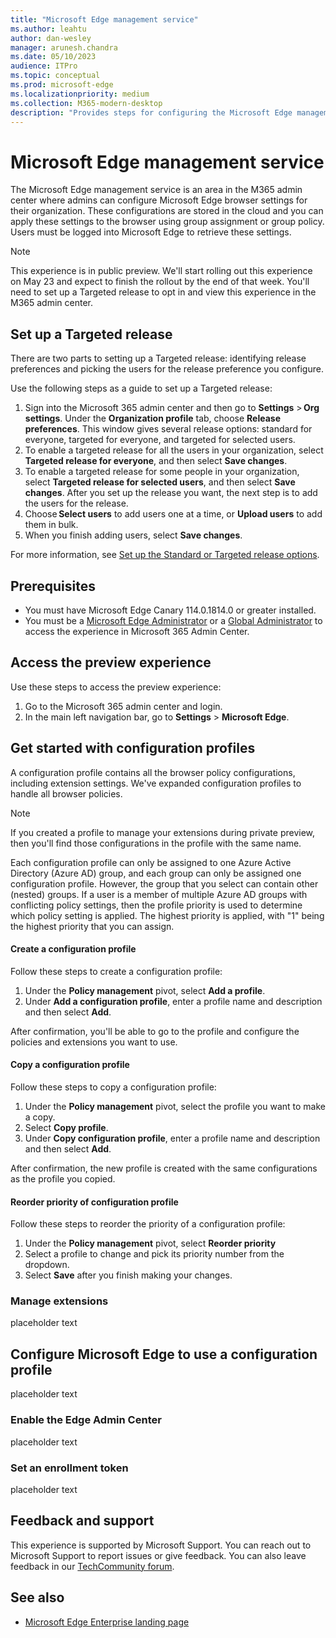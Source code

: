 ```yaml
---
title: "Microsoft Edge management service"
ms.author: leahtu
author: dan-wesley
manager: arunesh.chandra
ms.date: 05/10/2023
audience: ITPro
ms.topic: conceptual
ms.prod: microsoft-edge
ms.localizationpriority: medium
ms.collection: M365-modern-desktop
description: "Provides steps for configuring the Microsoft Edge management service."
---
```


# Microsoft Edge management service

The Microsoft Edge management service is an area in the M365 admin center where admins can configure Microsoft Edge browser settings for their organization. These configurations are stored in the cloud and you can apply these settings to the browser using group assignment or group policy. Users must be logged into Microsoft Edge to retrieve these settings.

> [!NOTE]
> This experience is in public preview. We'll start rolling out this experience on May 23 and expect to finish the rollout by the end of that week. You'll need to set up a Targeted release to opt in and view this experience in the M365 admin center.

## Set up a Targeted release

There are two parts to setting up a Targeted release: identifying release preferences and picking the users for the release preference you configure.

Use the following steps as a guide to set up a Targeted release:

1. Sign into the Microsoft 365 admin center and then go to **Settings** > **Org settings**. Under the **Organization profile** tab, choose **Release preferences**. This window gives several release options: standard for everyone,  targeted for everyone, and targeted for selected users.
1. To enable a targeted release for all the users in your organization, select **Targeted release for everyone**, and then select **Save changes**.
1. To enable a targeted release for some people in your organization, select **Targeted release for selected users**, and then select **Save changes**. After you set up the release you want, the next step is to add the users for the release.
1. Choose **Select users** to add users one at a time, or **Upload users** to add them in bulk.
1. When you finish adding users, select **Save changes**.

For more information, see [Set up the Standard or Targeted release options](/microsoft-365/admin/manage/release-options-in-office-365?view=o365-worldwide).

## Prerequisites

- You must have Microsoft Edge Canary 114.0.1814.0 or greater installed.
- You must be a [Microsoft Edge Administrator](/azure/active-directory/roles/permissions-reference#edge-administrator) or a [Global Administrator](/azure/active-directory/roles/permissions-reference#global-administrator) to access the experience in Microsoft 365 Admin Center.

## Access the preview experience

Use these steps to access the preview experience:

1. Go to the Microsoft 365 admin center and login.
1. In the main left navigation bar, go to **Settings** > **Microsoft Edge**.  

## Get started with configuration profiles

A configuration profile contains all the browser policy configurations, including extension settings. We've expanded configuration profiles to handle all browser policies.

> [!NOTE]
> If you created a profile to manage your extensions during private preview, then you'll find those configurations in the profile with the same name.

Each configuration profile can only be assigned to one Azure Active Directory (Azure AD) group, and each group can only be assigned one configuration profile. However, the group that you select can contain other (nested) groups. If a user is a member of multiple Azure AD groups with conflicting policy settings, then the profile priority is used to determine which policy setting is applied. The highest priority is applied, with "1" being the highest priority that you can assign.

#### Create a configuration profile

Follow these steps to create a configuration profile:

1. Under the **Policy management** pivot, select **Add a profile**.  
1. Under **Add a configuration profile**, enter a profile name and description and then select **Add**.  

After confirmation, you'll be able to go to the profile and configure the policies and extensions you want to use.

#### Copy a configuration profile

Follow these steps to copy a configuration profile:

1. Under the **Policy management** pivot, select the profile you want to make a copy.
1. Select **Copy profile**.
1. Under **Copy configuration profile**, enter a profile name and description and then select **Add**.

After confirmation, the new profile is created with the same configurations as the profile you copied.

#### Reorder priority of configuration profile

Follow these steps to reorder the priority of a configuration profile:

1. Under the **Policy management** pivot, select **Reorder priority**  
1. Select a profile to change and pick its priority number from the dropdown.  
1. Select **Save** after you finish making your changes.  

### Manage extensions

placeholder text

## Configure Microsoft Edge to use a configuration profile

placeholder text

### Enable the Edge Admin Center

placeholder text

### Set an enrollment token

placeholder text

## Feedback and support

This experience is supported by Microsoft Support. You can reach out to Microsoft Support to report issues or give feedback. You can also leave feedback in our [TechCommunity forum](https://techcommunity.microsoft.com/t5/enterprise/bd-p/EdgeInsiderEnterprise).

## See also

- [Microsoft Edge Enterprise landing page](https://aka.ms/EdgeEnterprise)